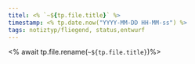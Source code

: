 ```yaml
---
titel: <% `~${tp.file.title}` %>
timestamp: <% tp.date.now("YYYY-MM-DD HH-MM-ss") %>
tags: notiztyp/fliegend, status,entwurf
---
```

<% await tp.file.rename(`~${tp.file.title}`)%>